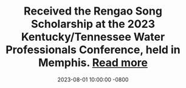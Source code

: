 ---
title: >-
    Received the Rengao Song Scholarship at the 2023 Kentucky/Tennessee Water Professionals Conference, held in Memphis.
    <a href="https://louisvillewater.com/news/vanderbilt-graduate-student-earns-10k-scholarship-to-continue-water-quality-research/" target="_blank">Read more <i class="fas fa-angle-double-right"></i></a>
date: 2023-08-01 10:00:00 -0800
---